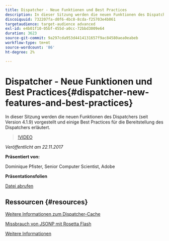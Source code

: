 ```yaml
---
title: Dispatcher - Neue Funktionen und Best Practices
description: In dieser Sitzung werden die neuen Funktionen des Dispatchers (seit Version 4.1.9) vorgestellt und einige Best Practices für die Bereitstellung des Dispatchers erläutert.
discoiquuid: 732207fa-d0f6-4bc8-8cda-f25703e4b061
targetaudience: target-audience advanced
exl-id: e4b01f10-05bf-455d-a0cc-72bbd3009e64
duration: 3623
source-git-commit: 9a297cda953d4414131657f9ac84580aea0eabeb
workflow-type: tm+mt
source-wordcount: '86'
ht-degree: 2%

---
```


# Dispatcher - Neue Funktionen und Best Practices{#dispatcher-new-features-and-best-practices}

In dieser Sitzung werden die neuen Funktionen des Dispatchers (seit Version 4.1.9) vorgestellt und einige Best Practices für die Bereitstellung des Dispatchers erläutert.

>[!VIDEO](https://video.tv.adobe.com/v/20842/?quality=9)

*Veröffentlicht am 22.11.2017*

**Präsentiert von:**

Dominique Pfister, Senior Computer Scientist, Adobe

**Präsentationsfolien**

[Datei abrufen](assets/dispatcher-aemgemsnov2017.pdf)

## Ressourcen {#resources}

[Weitere Informationen zum Dispatcher-Cache](https://github.com/cqsupport/webinar-dispatchercache)

[Missbrauch von JSONP mit Rosetta Flash](https://miki.it/blog/2014/7/8/abusing-jsonp-with-rosetta-flash/)

[Weitere Informationen](https://adobe-consulting-services.github.io/acs-aem-commons/features/dispatcher-ttl/index.html)

<!--
[Get back to the Overview](https://helpx.adobe.com/experience-manager/kt/eseminars/gems/aem-index.html)
-->
